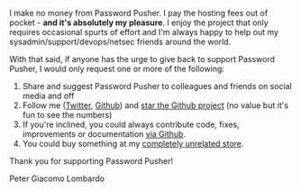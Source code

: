 
I make no money from Password Pusher.  I pay the hosting fees out of pocket - **and it's absolutely my pleasure**.  I enjoy the project that only requires occasional spurts of effort and I'm always happy to help out my sysadmin/support/devops/netsec friends around the world.  

With that said, if anyone has the urge to give back to support Password Pusher, I would only request one or more of the following:

1. Share and suggest Password Pusher to colleagues and friends on social media and off
2. Follow me ([Twitter](https://twitter.com/pwpush), [Github](https://github.com/pglombardo)) and [star the Github project](https://github.com/pglombardo/PasswordPusher) (no value but it's fun to see the numbers)
3. If you're inclined, you could always contribute code, fixes, improvements or documentation [via Github](https://github.com/pglombardo/PasswordPusher).
4. You could buy something at my [completely unrelated store](https://oldschool.shopping).

Thank you for supporting Password Pusher!

Peter Giacomo Lombardo

